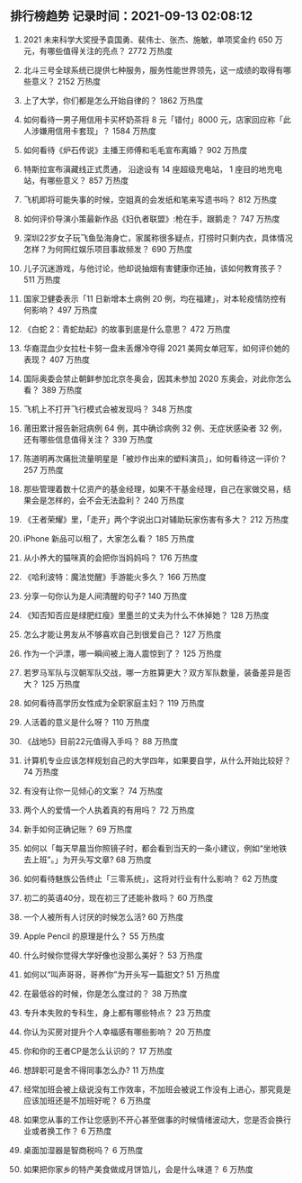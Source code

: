 
## 排行榜趋势 记录时间：2021-09-13 02:08:12
  
  1. 2021 未来科学大奖授予袁国勇、裴伟士、张杰、施敏，单项奖金约 650 万元，有哪些值得关注的亮点？ 2772 万热度
    
  2. 北斗三号全球系统已提供七种服务，服务性能世界领先，这一成绩的取得有哪些意义？ 2152 万热度
    
  3. 上了大学，你们都是怎么开始自律的？ 1862 万热度
    
  4. 如何看待一男子用信用卡买杯奶茶将 8 元「错付」8000 元，店家回应称「此人涉嫌用信用卡套现」？ 1584 万热度
    
  5. 如何看待《炉石传说》主播王师傅和毛毛宣布离婚？ 902 万热度
    
  6. 特斯拉宣布滇藏线正式贯通， 沿途设有 14 座超级充电站， 1 座目的地充电站，有哪些意义？ 857 万热度
    
  7. 飞机即将可能失事的时候，空姐真的会发纸和笔来写遗书吗？ 812 万热度
    
  8. 如何评价导演小策最新作品《妇仇者联盟》:枪在手，跟鹅走？ 747 万热度
    
  9. 深圳22岁女子玩飞鱼坠海身亡，家属称很多疑点，打捞时只剩内衣，具体情况怎样？为何网红娱乐项目事故频发？ 690 万热度
    
  10. 儿子沉迷游戏，与他讨论，他却说抽烟有害健康你还抽，该如何教育孩子？ 511 万热度
    
  11. 国家卫健委表示「11 日新增本土病例 20 例，均在福建」，对本轮疫情防控有何影响？ 497 万热度
    
  12. 《白蛇 2：青蛇劫起》的故事到底是什么意思？ 472 万热度
    
  13. 华裔混血少女拉杜卡努一盘未丢爆冷夺得 2021 美网女单冠军，如何评价她的表现？ 407 万热度
    
  14. 国际奥委会禁止朝鲜参加北京冬奥会，因其未参加 2020 东奥会，对此你怎么看？ 389 万热度
    
  15. 飞机上不打开飞行模式会被发现吗？ 348 万热度
    
  16. 莆田累计报告新冠病例 64 例，其中确诊病例 32 例、无症状感染者 32 例，还有哪些信息值得关注？ 339 万热度
    
  17. 陈道明再次痛批流量明星是「被炒作出来的塑料演员」，如何看待这一评价？ 257 万热度
    
  18. 那些管理着数十亿资产的基金经理，如果不干基金经理，自己在家做交易，结果会是怎样的，会不会无法盈利？ 240 万热度
    
  19. 《王者荣耀》里，「走开」两个字说出口对辅助玩家伤害有多大？ 212 万热度
    
  20. iPhone 新品可以租了，大家怎么看？ 185 万热度
    
  21. 从小养大的猫咪真的会把你当妈妈吗？ 176 万热度
    
  22. 《哈利波特：魔法觉醒》手游能火多久？ 166 万热度
    
  23. 分享一句你认为是人间清醒的句子? 140 万热度
    
  24. 《知否知否应是绿肥红瘦》里墨兰的丈夫为什么不休掉她？ 128 万热度
    
  25. 怎么才能让男友从不够喜欢自己到很爱自己？ 127 万热度
    
  26. 作为一个沪漂，哪一瞬间被上海人震惊到了？ 125 万热度
    
  27. 若罗马军队与汉朝军队交战，哪一方胜算更大？双方军队数量，装备差异是否大？ 125 万热度
    
  28. 如何看待高学历女性成为全职家庭主妇？ 119 万热度
    
  29. 人活着的意义是什么呀？ 110 万热度
    
  30. 《战地5》目前22元值得入手吗？ 88 万热度
    
  31. 计算机专业应该怎样规划自己的大学四年，如果要自学，从什么开始比较好？ 74 万热度
    
  32. 有没有让你一见倾心的文案？ 74 万热度
    
  33. 两个人的爱情一个人执着真的有用吗？ 72 万热度
    
  34. 新手如何正确记账？ 69 万热度
    
  35. 如何以「每天早晨当你照镜子时，都会看到当天的一条小建议，例如“坐地铁去上班”。」为开头写文章? 68 万热度
    
  36. 如何看待魅族公告终止「三零系统」，这将对行业有什么影响？ 62 万热度
    
  37. 初二的英语40分，现在初三了还能补救吗？ 60 万热度
    
  38. 一个人被所有人讨厌的时候怎么活? 60 万热度
    
  39. Apple Pencil 的原理是什么？ 55 万热度
    
  40. 什么时候你觉得大学好像也没那么美好？ 53 万热度
    
  41. 如何以“叫声哥哥，哥养你”为开头写一篇甜文? 51 万热度
    
  42. 在最低谷的时候，你是怎么度过的？ 38 万热度
    
  43. 专升本失败的专科生，身上都有哪些特点？ 23 万热度
    
  44. 你认为买房对提升个人幸福感有哪些影响？ 20 万热度
    
  45. 你和你的王者CP是怎么认识的？ 17 万热度
    
  46. 想辞职可是舍不得同事怎么办? 11 万热度
    
  47. 经常加班会被上级说没有工作效率，不加班会被说工作没有上进心，那究竟是应该加班还是不加班好呢？ 6 万热度
    
  48. 如果您从事的工作让您感到不开心甚至做事的时候情绪波动大，您是否会换行业或者换工作？ 6 万热度
    
  49. 桌面加湿器是智商税吗？ 6 万热度
    
  50. 如果把你家乡的特产美食做成月饼馅儿，会是什么味道？ 6 万热度
    